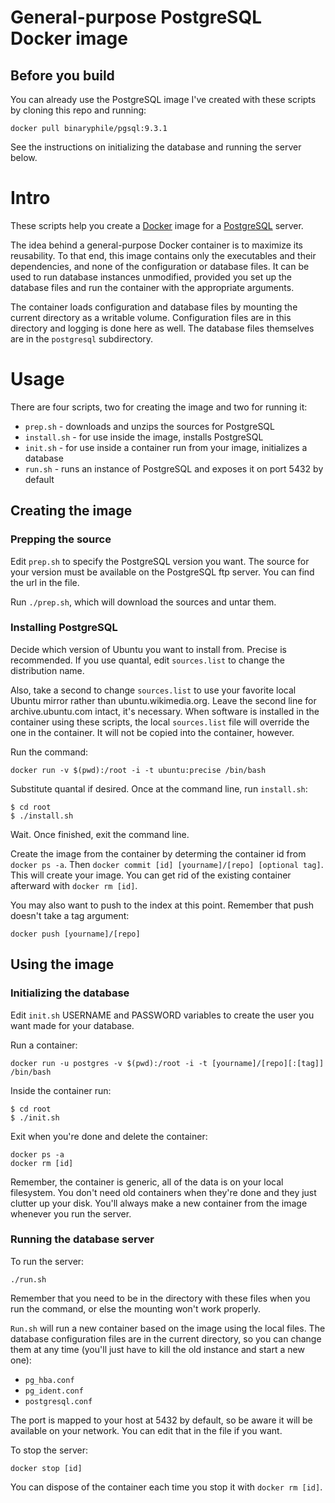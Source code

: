 # General-purpose PostgreSQL Docker image

## Before you build

You can already use the PostgreSQL image I've created with these scripts
by cloning this repo and running:

    docker pull binaryphile/pgsql:9.3.1

See the instructions on initializing the database and running the server
below.

# Intro

These scripts help you create a [Docker] image for a [PostgreSQL]
server.

The idea behind a general-purpose Docker container is to maximize its
reusability.  To that end, this image contains only the executables and
their dependencies, and none of the configuration or database files.  It
can be used to run database instances unmodified, provided you set up
the database files and run the container with the appropriate arguments.

The container loads configuration and database files by mounting the
current directory as a writable volume.  Configuration files are in this
directory and logging is done here as well.  The database files
themselves are in the `postgresql` subdirectory.

# Usage

There are four scripts, two for creating the image and two for running
it:

- `prep.sh` - downloads and unzips the sources for PostgreSQL
- `install.sh` - for use inside the image, installs PostgreSQL
- `init.sh` - for use inside a container run from your image,
initializes a database
- `run.sh` - runs an instance of PostgreSQL and exposes it on port 5432
by default

## Creating the image

### Prepping the source

Edit `prep.sh` to specify the PostgreSQL version you want.  The source
for your version must be available on the PostgreSQL ftp server.  You
can find the url in the file.

Run `./prep.sh`, which will download the sources and untar them.

### Installing PostgreSQL

Decide which version of Ubuntu you want to install from.  Precise is
recommended.  If you use quantal, edit `sources.list` to change the
distribution name.

Also, take a second to change `sources.list` to use your favorite local
Ubuntu mirror rather than ubuntu.wikimedia.org.  Leave the second line
for archive.ubuntu.com intact, it's necessary.  When software is
installed in the container using these scripts, the local `sources.list`
file will override the one in the container.  It will not be copied into
the container, however.

Run the command:

    docker run -v $(pwd):/root -i -t ubuntu:precise /bin/bash

Substitute quantal if desired.  Once at the command line, run
`install.sh`:

    $ cd root
    $ ./install.sh

Wait.  Once finished, exit the command line.

Create the image from the container by determing the container id from
`docker ps -a`.  Then `docker commit [id] [yourname]/[repo] [optional
tag]`.  This will create your image.  You can get rid of the existing
container afterward with `docker rm [id]`.

You may also want to push to the index at this point.  Remember that
push doesn't take a tag argument:

    docker push [yourname]/[repo]

## Using the image

### Initializing the database

Edit `init.sh` USERNAME and PASSWORD variables to create the user you
want made for your database.

Run a container:

    docker run -u postgres -v $(pwd):/root -i -t [yourname]/[repo][:[tag]] /bin/bash

Inside the container run:

    $ cd root
    $ ./init.sh

Exit when you're done and delete the container:

    docker ps -a
    docker rm [id]

Remember, the container is generic, all of the data is on your local
filesystem.  You don't need old containers when they're done and they just
clutter up your disk.  You'll always make a new container from the image
whenever you run the server.

### Running the database server

To run the server:

    ./run.sh

Remember that you need to be in the directory with these files when you
run the command, or else the mounting won't work properly.

`Run.sh` will run a new container based on the image using the local
files.  The database configuration files are in the current directory,
so you can change them at any time (you'll just have to kill the old
instance and start a new one):

- `pg_hba.conf`
- `pg_ident.conf`
- `postgresql.conf`

The port is mapped to your host at 5432 by default, so be aware it will
be available on your network.  You can edit that in the file if you
want.

To stop the server:

    docker stop [id]

You can dispose of the container each time you stop it with `docker rm
[id]`.

[Docker]: http://docker.io/
[PostgreSQL]: http://www.postgresql.org/
